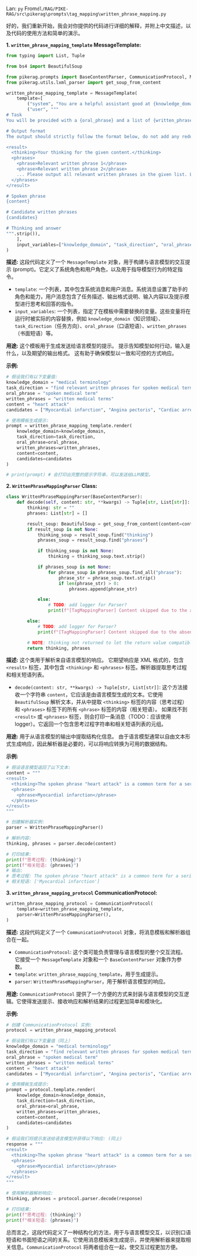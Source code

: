 Lan: `py` From`dl/RAG/PIKE-RAG/src\pikerag\prompts\tag_mapping\written_phrase_mapping.py`

好的，我们重新开始，我会对你提供的代码进行详细的解释，并附上中文描述，以及代码的使用方法和简单的演示。

**1. `written_phrase_mapping_template` MessageTemplate:**

```python
from typing import List, Tuple

from bs4 import BeautifulSoup

from pikerag.prompts import BaseContentParser, CommunicationProtocol, MessageTemplate
from pikerag.utils.lxml_parser import get_soup_from_content

written_phrase_mapping_template = MessageTemplate(
    template=[
        ("system", "You are a helpful assistant good at {knowledge_domain} that can help people {task_direction}."),
        ("user", """
# Task
You will be provided with a {oral_phrase} and a list of {written_phrases}, please think step by step to find out the relevant written phrases for the spoken phrase if any exists. Then output them in the specific format.

# Output format
The output should strictly follow the format below, do not add any redundant information.

<result>
  <thinking>Your thinking for the given content.</thinking>
  <phrases>
    <phrase>Relevant written phrase 1</phrase>
    <phrase>Relevant written phrase 2</phrase>
    ... Please output all relevant written phrases in the given list. Leave it empty if no one relevant.
  </phrases>
</result>

# Spoken phrase
{content}

# Candidate written phrases
{candidates}

# Thinking and answer
""".strip()),
    ],
    input_variables=["knowledge_domain", "task_direction", "oral_phrase", "written_phrases", "content", "candidates"],
)
```

**描述:**  这段代码定义了一个 `MessageTemplate` 对象，用于构建与语言模型的交互提示 (prompt)。它定义了系统角色和用户角色，以及用于指导模型行为的特定指令。

*   `template`: 一个列表，其中包含系统消息和用户消息。系统消息设置了助手的角色和能力，用户消息包含了任务描述、输出格式说明、输入内容以及提示模型进行思考和回答的指令。
*   `input_variables`: 一个列表，指定了在模板中需要替换的变量。这些变量将在运行时被实际的内容替换，例如 `knowledge_domain`（知识领域）、`task_direction`（任务方向）、`oral_phrase`（口语短语）、`written_phrases`（书面短语）等。

**用途:**  这个模板用于生成发送给语言模型的提示。 提示告知模型如何行动，输入是什么，以及期望的输出格式。 这有助于确保模型以一致和可控的方式响应。

**示例:**

```python
# 假设我们有以下变量值:
knowledge_domain = "medical terminology"
task_direction = "find relevant written phrases for spoken medical terms"
oral_phrase = "spoken medical term"
written_phrases = "written medical terms"
content = "heart attack"
candidates = ["Myocardial infarction", "Angina pectoris", "Cardiac arrest"]

# 使用模板生成提示:
prompt = written_phrase_mapping_template.render(
    knowledge_domain=knowledge_domain,
    task_direction=task_direction,
    oral_phrase=oral_phrase,
    written_phrases=written_phrases,
    content=content,
    candidates=candidates
)

# print(prompt) # 会打印出完整的提示字符串，可以发送给LLM模型。
```

**2. `WrittenPhraseMappingParser` Class:**

```python
class WrittenPhraseMappingParser(BaseContentParser):
    def decode(self, content: str, **kwargs) -> Tuple[str, List[str]]:
        thinking: str = ""
        phrases: List[str] = []

        result_soup: BeautifulSoup = get_soup_from_content(content=content, tag="result")
        if result_soup is not None:
            thinking_soup = result_soup.find("thinking")
            phrases_soup = result_soup.find("phrases")

            if thinking_soup is not None:
                thinking = thinking_soup.text.strip()

            if phrases_soup is not None:
                for phrase_soup in phrases_soup.find_all("phrase"):
                    phrase_str = phrase_soup.text.strip()
                    if len(phrase_str) > 0:
                        phrases.append(phrase_str)

            else:
                # TODO: add logger for Parser?
                print(f"[TagMappingParser] Content skipped due to the absence of <phrases>: {content}")

        else:
            # TODO: add logger for Parser?
            print(f"[TagMappingParser] Content skipped due to the absence of <result>: {content}")

        # NOTE: thinking not returned to let the return value compatible with LLMPoweredTagger.
        return thinking, phrases
```

**描述:**  这个类用于解析来自语言模型的响应。 它期望响应是 XML 格式的，包含 `<result>` 标签，其中包含 `<thinking>` 和 `<phrases>` 标签。解析器提取思考过程和相关短语列表。

*   `decode(content: str, **kwargs) -> Tuple[str, List[str]]`:  这个方法接收一个字符串 `content`，它应该是由语言模型生成的文本。它使用 `BeautifulSoup` 解析文本，并从中提取 `<thinking>` 标签的内容（思考过程）和 `<phrases>` 标签下的所有 `<phrase>` 标签的内容（相关短语）。 如果找不到 `<result>` 或 `<phrases>` 标签，则会打印一条消息（TODO：应该使用 logger）。它返回一个包含思考过程字符串和相关短语列表的元组。

**用途:**  用于从语言模型的输出中提取结构化信息。 由于语言模型通常以自由文本形式生成响应，因此解析器是必要的，可以将响应转换为可用的数据结构。

**示例:**

```python
# 假设语言模型返回了以下文本:
content = """
<result>
  <thinking>The spoken phrase "heart attack" is a common term for a serious medical condition. "Myocardial infarction" is the medical term for heart attack.</thinking>
  <phrases>
    <phrase>Myocardial infarction</phrase>
  </phrases>
</result>
"""

# 创建解析器实例:
parser = WrittenPhraseMappingParser()

# 解析内容:
thinking, phrases = parser.decode(content)

# 打印结果:
print(f"思考过程: {thinking}")
print(f"相关短语: {phrases}")
# 输出:
# 思考过程: The spoken phrase "heart attack" is a common term for a serious medical condition. "Myocardial infarction" is the medical term for heart attack.
# 相关短语: ['Myocardial infarction']
```

**3. `written_phrase_mapping_protocol` CommunicationProtocol:**

```python
written_phrase_mapping_protocol = CommunicationProtocol(
    template=written_phrase_mapping_template,
    parser=WrittenPhraseMappingParser(),
)
```

**描述:**  这段代码定义了一个 `CommunicationProtocol` 对象，将消息模板和解析器组合在一起。

*   `CommunicationProtocol`:  这个类可能负责管理与语言模型的整个交互流程。 它接受一个 `MessageTemplate` 对象和一个 `BaseContentParser` 对象作为参数。
*   `template`:  `written_phrase_mapping_template`，用于生成提示。
*   `parser`:  `WrittenPhraseMappingParser`，用于解析语言模型的响应。

**用途:**  `CommunicationProtocol` 提供了一个方便的方式来封装与语言模型的交互逻辑。它使得发送提示、接收响应和解析结果的过程更加简单和模块化。

**示例:**

```python
# 创建 CommunicationProtocol 实例:
protocol = written_phrase_mapping_protocol

# 假设我们有以下变量值（同上）
knowledge_domain = "medical terminology"
task_direction = "find relevant written phrases for spoken medical terms"
oral_phrase = "spoken medical term"
written_phrases = "written medical terms"
content = "heart attack"
candidates = ["Myocardial infarction", "Angina pectoris", "Cardiac arrest"]

# 使用模板生成提示:
prompt = protocol.template.render(
    knowledge_domain=knowledge_domain,
    task_direction=task_direction,
    oral_phrase=oral_phrase,
    written_phrases=written_phrases,
    content=content,
    candidates=candidates
)

# 假设我们将提示发送给语言模型并获得以下响应: (同上)
response = """
<result>
  <thinking>The spoken phrase "heart attack" is a common term for a serious medical condition. "Myocardial infarction" is the medical term for heart attack.</thinking>
  <phrases>
    <phrase>Myocardial infarction</phrase>
  </phrases>
</result>
"""

# 使用解析器解析响应:
thinking, phrases = protocol.parser.decode(response)

# 打印结果:
print(f"思考过程: {thinking}")
print(f"相关短语: {phrases}")
```

总而言之，这段代码定义了一种结构化的方法，用于与语言模型交互，以识别口语短语和书面短语之间的关系。它使用消息模板来生成提示，并使用解析器来提取相关信息。`CommunicationProtocol` 将两者组合在一起，使交互过程更加方便。
